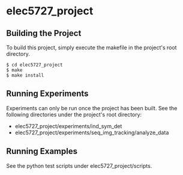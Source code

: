 # elec5727_project

## Building the Project

To build this project, simply execute the makefile in the project's root directory.

```
$ cd elec5727_project
$ make
$ make install
```

## Running Experiments

Experiments can only be run once the project has been built. See the following directories under the project's root directory:

- elec5727_project/experiments/ind_sym_det
- elec5727_project/experiments/seq_img_tracking/analyze_data

## Running Examples

See the python test scripts under elec5727_project/scripts.